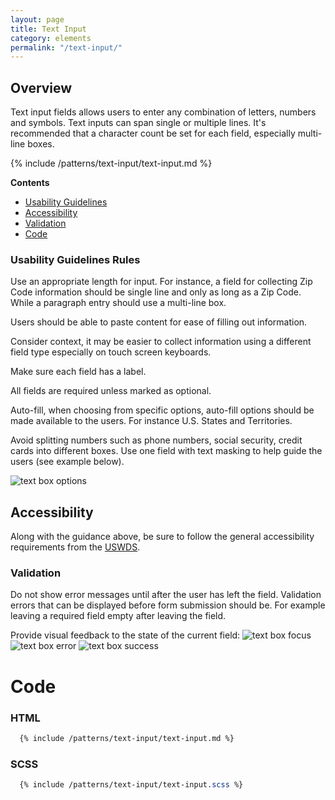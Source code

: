 ```yaml
---
layout: page
title: Text Input
category: elements
permalink: "/text-input/"
---
```


## Overview
Text input fields allows users to enter any combination of letters, numbers and symbols. Text inputs can span single or multiple lines. It's recommended that a character count be set for each field, especially multi-line boxes.

{% include /patterns/text-input/text-input.md %}

**Contents**
- [Usability Guidelines](#usability)
- [Accessibility](#accessibility)
- [Validation](#validation)
- [Code](#code)

<a name="usability"></a>
### Usability Guidelines Rules
Use an appropriate length  for input. For instance, a field for collecting Zip Code information should be single line and only as long as a Zip Code. While a paragraph entry should use a multi-line box.

Users should be able to paste content for ease of filling out information.

Consider context, it may be easier to collect information using a different field type especially on touch screen keyboards.

Make sure each field has a label.

All fields are required unless marked as optional.

Auto-fill, when choosing from specific options, auto-fill options should be made available to the users. For instance U.S. States and Territories.

Avoid splitting numbers such as phone numbers, social security, credit cards into different boxes. Use one field with text masking to help guide the users (see example below).

![text box options](../assets/img/forms/formsfields.png "Text Box Options")

<a name="accessibility"></a>
## Accessibility
Along with the guidance above, be sure to follow the general accessibility requirements from the [USWDS](https://designsystem.digital.gov/components/form-controls/).

<a name="validation"></a>
### Validation
Do not show error messages until after the user has left the field. Validation errors that can be displayed before form submission should be. For example leaving a required field empty after leaving the field.

Provide visual feedback to the state of the current field:
![text box focus](../assets/img/forms/text-box-focus.png "Text Box Focus")
![text box error](../assets/img/forms/text-box-error.png "Text Box Error")
![text box success](../assets/img/forms/text-box-success.png "Text Box Success")

<a name="code"></a>
# Code
### HTML
```html
  {% include /patterns/text-input/text-input.md %}
```

### SCSS
```scss
  {% include /patterns/text-input/text-input.scss %}
```
